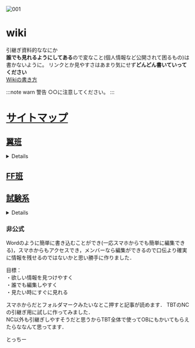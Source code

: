 ![001](https://user-images.githubusercontent.com/103260061/162473624-96371ee1-522d-41cd-b4b8-7e6e2c49657b.png)
# wiki
引継ぎ資料的ななにか  
**誰でも見れるようにしてある**ので変なこと(個人情報など公開されて困るもの)は書かないように。
リンクとか見やすさはあまり気にせず**どんどん書いていってください**  
[Wikiの書き方](Wiki/その他/Wikiの書き方.md)  

:::note warn
警告
○○に注意してください。
:::


# [サイトマップ](Wiki) 
## [翼班](Wiki/翼班)  
<details>

[NC](Wiki/翼班/NC(自作)/README.md)
</details>

## [FF班](Wiki/FF班)  
## [試験系](Wiki/試験系) 
<details>  

[桁荷重試験](Wiki/試験系/桁荷重試験)  
[全翼接合試験](Wiki/試験系/全翼接合試験)  
[TF](Wiki/試験系/TF)  
</details>  


### 非公式

Wordのように簡単に書き込むことができ(一応スマホからでも簡単に編集できる)，スマホからもアクセスでき，メンバーなら編集ができるので口伝より確実に情報を残せるのではないかと思い勝手に作りました．

目標：  
・欲しい情報を見つけやすく  
・誰でも編集しやすく  
・見たい時にすぐに見れる  

スマホからだとフォルダマークみたいなとこ押すと記事が読めます．
TBTのNCの引継ぎ用に試しに作ってみました．  
NC以外も引継ぎしやすそうだと思うからTBT全体で使ってOBにもかいてもらえたらななんて思ってます．

とっちー
